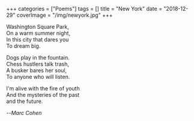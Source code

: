 +++
categories = ["Poems"]
tags = []
title = "New York"
date = "2018-12-29"
coverImage = "/img/newyork.jpg"
+++

Washington Square Park,  
On a warm summer night,  
In this city that dares you  
To dream big.  
<!--more-->

Dogs play in the fountain.  
Chess hustlers talk trash,  
A busker bares her soul,  
To anyone who will listen.  

I'm alive with the fire of youth  
And the mysteries of the past  
and the future.  

--<cite>Marc Cohen</cite>
